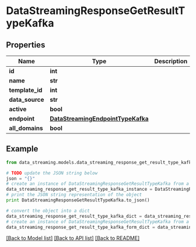 # DataStreamingResponseGetResultTypeKafka


## Properties
Name | Type | Description | Notes
------------ | ------------- | ------------- | -------------
**id** | **int** |  | [optional] 
**name** | **str** |  | [optional] 
**template_id** | **int** |  | [optional] 
**data_source** | **str** |  | [optional] 
**active** | **bool** |  | [optional] 
**endpoint** | [**DataStreamingEndpointTypeKafka**](DataStreamingEndpointTypeKafka.md) |  | [optional] 
**all_domains** | **bool** |  | [optional] 

## Example

```python
from data_streaming.models.data_streaming_response_get_result_type_kafka import DataStreamingResponseGetResultTypeKafka

# TODO update the JSON string below
json = "{}"
# create an instance of DataStreamingResponseGetResultTypeKafka from a JSON string
data_streaming_response_get_result_type_kafka_instance = DataStreamingResponseGetResultTypeKafka.from_json(json)
# print the JSON string representation of the object
print DataStreamingResponseGetResultTypeKafka.to_json()

# convert the object into a dict
data_streaming_response_get_result_type_kafka_dict = data_streaming_response_get_result_type_kafka_instance.to_dict()
# create an instance of DataStreamingResponseGetResultTypeKafka from a dict
data_streaming_response_get_result_type_kafka_form_dict = data_streaming_response_get_result_type_kafka.from_dict(data_streaming_response_get_result_type_kafka_dict)
```
[[Back to Model list]](../README.md#documentation-for-models) [[Back to API list]](../README.md#documentation-for-api-endpoints) [[Back to README]](../README.md)


